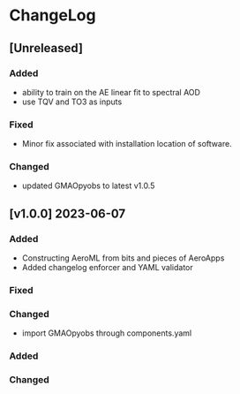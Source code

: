 # ChangeLog

## [Unreleased]

### Added

- ability to train on the AE linear fit to spectral AOD
- use TQV and TO3 as inputs

### Fixed

- Minor fix associated with installation location of software.

### Changed

- updated GMAOpyobs to latest v1.0.5

## [v1.0.0] 2023-06-07

### Added

- Constructing AeroML from bits and pieces of AeroApps
- Added changelog enforcer and YAML validator

### Fixed

### Changed

- import GMAOpyobs through components.yaml

### Added
   
### Changed 
   

